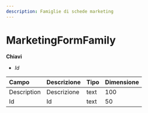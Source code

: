 ```yaml
---
description: Famiglie di schede marketing
---
```

# MarketingFormFamily

**Chiavi**

- *Id*

| Campo | Descrizione | Tipo | Dimensione | 
| :--- | :--- | :--- | :--- |
| Description | Descrizione | text | 100 |
| Id | Id | text | 50 |


